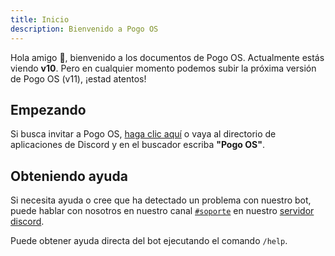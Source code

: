 ```yaml
---
title: Inicio
description: Bienvenido a Pogo OS
---
```


Hola amigo 🥰, bienvenido a los documentos de Pogo OS.  Actualmente estás viendo **v10**.  Pero en cualquier momento podemos subir la próxima versión de Pogo OS (v11), ¡estad atentos!

## Empezando

Si busca invitar a Pogo OS, [haga clic aquí](https://www.pogoos.com/invite) o vaya al directorio de aplicaciones de Discord y en el buscador escriba **"Pogo OS"**.

## Obteniendo ayuda

Si necesita ayuda o cree que ha detectado un problema con nuestro bot, puede hablar con nosotros en nuestro canal [`#soporte`](https://discord.com/channels) en nuestro [servidor discord](https://www.pogoos.com/discord).

Puede obtener ayuda directa del bot ejecutando el comando `/help`.
